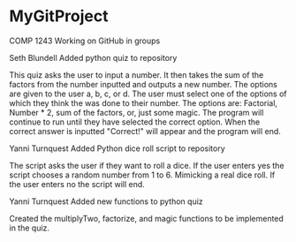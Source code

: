 # MyGitProject
COMP 1243 Working on GitHub in groups

Seth Blundell
Added python quiz to repository 

This quiz asks the user to input a number.
It then takes the sum of the factors from the number inputted and outputs a new number.
The options are given to the user a, b, c, or d.
The user must select one of the options of which they think the was done to their number.
The options are: Factorial, Number * 2, sum of the factors, or, just some magic.
The program will continue to run until they have selected the correct option.
When the correct answer is inputted "Correct!" will appear and the program will end.

Yanni Turnquest
Added Python dice roll script to repository

The script asks the user if they want to roll a dice.
If the user enters yes the script chooses a random number from 1 to 6.
Mimicking a real dice roll.
If the user enters no the script will end.

Yanni Turnquest
Added new functions to python quiz

Created the multiplyTwo, factorize, and magic functions to be implemented in the quiz.
